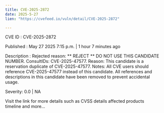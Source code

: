 ```yaml
---
title: CVE-2025-2872
date: 2025-5-27
lien: "https://cvefeed.io/vuln/detail/CVE-2025-2872"

---
```


CVE ID : CVE-2025-2872

Published :  May 27
2025
7:15 p.m. | 1 hour
7 minutes ago

Description : Rejected reason: ** REJECT ** DO NOT USE THIS CANDIDATE NUMBER. ConsultIDs: CVE-2025-47577. Reason: This candidate is a reservation duplicate of CVE-2025-47577. Notes: All CVE users should reference CVE-2025-47577 instead of this candidate. All references and descriptions in this candidate have been removed to prevent accidental usage.

Severity: 0.0 | NA

Visit the link for more details
such as CVSS details
affected products
timeline
and more...
